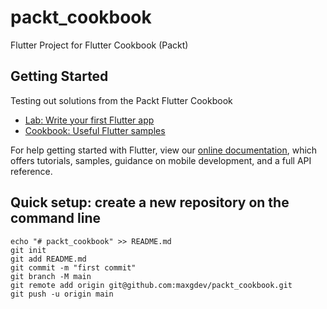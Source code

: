# packt_cookbook

Flutter Project for Flutter Cookbook (Packt)

## Getting Started

Testing out solutions from the Packt Flutter Cookbook

- [Lab: Write your first Flutter app](https://flutter.dev/docs/get-started/codelab)
- [Cookbook: Useful Flutter samples](https://flutter.dev/docs/cookbook)

For help getting started with Flutter, view our
[online documentation](https://flutter.dev/docs), which offers tutorials,
samples, guidance on mobile development, and a full API reference.

## Quick setup: create a new repository on the command line
    echo "# packt_cookbook" >> README.md
    git init
    git add README.md
    git commit -m "first commit"
    git branch -M main
    git remote add origin git@github.com:maxgdev/packt_cookbook.git
    git push -u origin main
